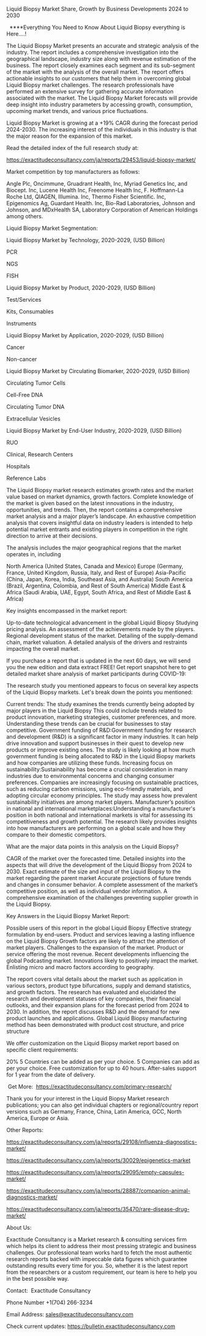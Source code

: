 Liquid Biopsy Market Share, Growth by Business Developments 2024 to 2030

  ****Everything You Need to Know About Liquid Biopsy everything is Here....!

The Liquid Biopsy Market presents an accurate and strategic analysis of the industry. The report includes a comprehensive investigation into the geographical landscape, industry size along with revenue estimation of the business. The report closely examines each segment and its sub-segment of the market with the analysis of the overall market. The report offers actionable insights to our customers that help them in overcoming global Liquid Biopsy market challenges. The research professionals have performed an extensive survey for gathering accurate information associated with the market. The Liquid Biopsy Market forecasts will provide deep insight into industry parameters by accessing growth, consumption, upcoming market trends, and various price fluctuations.

Liquid Biopsy Market is growing at a +19% CAGR during the forecast period 2024-2030. The increasing interest of the individuals in this industry is that the major reason for the expansion of this market.

Read the detailed index of the full research study at:

https://exactitudeconsultancy.com/ja/reports/29453/liquid-biopsy-market/

Market competition by top manufacturers as follows:

Angle Plc, Oncimmune, Gruadrant Health, Inc, Myriad Genetics Inc, and Biocept. Inc, Lucene Health Inc, Freenome Health Inc, F. Hoffmann-La Roche Ltd, QIAGEN, IIIumina. Inc, Thermo Fisher Scientific. Inc, Epigenomics Ag, Guardant Health. Inc, Bio-Rad Laboratories, Johnson and Johnson, and MDxHealth SA, Laboratory Corporation of American Holdings among others.

Liquid Biopsy Market Segmentation:

Liquid Biopsy Market by Technology, 2020-2029, (USD Billion)

PCR

NGS

FISH

Liquid Biopsy Market by Product, 2020-2029, (USD Billion)

Test/Services

Kits, Consumables

Instruments

Liquid Biopsy Market by Application, 2020-2029, (USD Billion)

Cancer

Non-cancer

Liquid Biopsy Market by Circulating Biomarker, 2020-2029, (USD Billion)

Circulating Tumor Cells

Cell-Free DNA

Circulating Tumor DNA

Extracellular Vesicles

Liquid Biopsy Market by End-User Industry, 2020-2029, (USD Billion)

RUO

Clinical, Research Centers

Hospitals

Reference Labs

The Liquid Biopsy market research estimates growth rates and the market value based on market dynamics, growth factors. Complete knowledge of the market is given based on the latest innovations in the industry, opportunities, and trends. Then, the report contains a comprehensive market analysis and a major player’s landscape. An exhaustive competition analysis that covers insightful data on industry leaders is intended to help potential market entrants and existing players in competition in the right direction to arrive at their decisions.

The analysis includes the major geographical regions that the market operates in, including

North America (United States, Canada and Mexico)
Europe (Germany, France, United Kingdom, Russia, Italy, and Rest of Europe)
Asia-Pacific (China, Japan, Korea, India, Southeast Asia, and Australia)
South America (Brazil, Argentina, Colombia, and Rest of South America)
Middle East & Africa (Saudi Arabia, UAE, Egypt, South Africa, and Rest of Middle East & Africa)

Key insights encompassed in the market report:

Up-to-date technological advancement in the global Liquid Biopsy
Studying pricing analysis.
An assessment of the achievements made by the players.
Regional development status of the market.
Detailing of the supply-demand chain, market valuation.
A detailed analysis of the drivers and restraints impacting the overall market.

If you purchase a report that is updated in the next 60 days, we will send you the new edition and data extract FREE! Get report snapshot here to get detailed market share analysis of market participants during COVID-19:

The research study you mentioned appears to focus on several key aspects of the Liquid Biopsy markets. Let's break down the points you mentioned:

Current trends: The study examines the trends currently being adopted by major players in the Liquid Biopsy This could include trends related to product innovation, marketing strategies, customer preferences, and more. Understanding these trends can be crucial for businesses to stay competitive.
Government funding of R&D:Government funding for research and development (R&D) is a significant factor in many industries. It can help drive innovation and support businesses in their quest to develop new products or improve existing ones. The study is likely looking at how much government funding is being allocated to R&D in the Liquid Biopsy markets and how companies are utilizing these funds.
Increasing focus on sustainability:Sustainability has become a crucial consideration in many industries due to environmental concerns and changing consumer preferences. Companies are increasingly focusing on sustainable practices, such as reducing carbon emissions, using eco-friendly materials, and adopting circular economy principles. The study may assess how prevalent sustainability initiatives are among market players.
Manufacturer’s position in national and international marketplaces:Understanding a manufacturer's position in both national and international markets is vital for assessing its competitiveness and growth potential. The research likely provides insights into how manufacturers are performing on a global scale and how they compare to their domestic competitors.

What are the major data points in this analysis on the Liquid Biopsy?

CAGR of the market over the forecasted time.
Detailed insights into the aspects that will drive the development of the Liquid Biopsy from 2024 to 2030.
Exact estimate of the size and input of the Liquid Biopsy to the market regarding the parent market
Accurate projections of future trends and changes in consumer behavior. A complete assessment of the market’s competitive position, as well as individual vendor information.
A comprehensive examination of the challenges preventing supplier growth in the Liquid Biopsy.

Key Answers in the Liquid Biopsy Market Report:

Possible users of this report in the global Liquid Biopsy
Effective strategy formulation by end-users.
Product and services leaving a lasting influence on the Liquid Biopsy
Growth factors are likely to attract the attention of market players.
Challenges to the expansion of the market.
Product or service offering the most revenue.
Recent developments influencing the global Podcasting market.
Innovations likely to positively impact the market.
Enlisting micro and macro factors according to geography.

The report covers vital details about the market such as application in various sectors, product type bifurcations, supply and demand statistics, and growth factors. The research has evaluated and elucidated the research and development statuses of key companies, their financial outlooks, and their expansion plans for the forecast period from 2024 to 2030. In addition, the report discusses R&D and the demand for new product launches and applications. Global Liquid Biopsy manufacturing method has been demonstrated with product cost structure, and price structure

We offer customization on the Liquid Biopsy market report based on specific client requirements:

20%
5 Countries can be added as per your choice.
5 Companies can add as per your choice.
Free customization for up to 40 hours.
After-sales support for 1 year from the date of delivery.

 Get More:  https://exactitudeconsultancy.com/primary-research/

Thank you for your interest in the Liquid Biopsy Market research publications; you can also get individual chapters or regional/country report versions such as Germany, France, China, Latin America, GCC, North America, Europe or Asia.

Other Reports:

https://exactitudeconsultancy.com/ja/reports/29108/influenza-diagnostics-market/

https://exactitudeconsultancy.com/ja/reports/30029/epigenetics-market

https://exactitudeconsultancy.com/ja/reports/29095/empty-capsules-market/

https://exactitudeconsultancy.com/ja/reports/28887/companion-animal-diagnostics-market/

https://exactitudeconsultancy.com/ja/reports/35470/rare-disease-drug-market/

About Us:

Exactitude Consultancy is a Market research & consulting services firm which helps its client to address their most pressing strategic and business challenges. Our professional team works hard to fetch the most authentic research reports backed with impeccable data figures which guarantee outstanding results every time for you. So, whether it is the latest report from the researchers or a custom requirement, our team is here to help you in the best possible way.

Contact:  Exactitude Consultancy

Phone Number +1(704) 266-3234

Email Address: sales@exactitudeconsultancy.com

Check current updates: https://bulletin.exactitudeconsultancy.com
